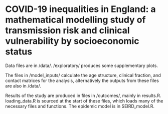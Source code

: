 # COVID-19 inequalities in England: a mathematical modelling study of transmission risk and clinical vulnerability by socioeconomic status 

Data files are in /data/. /exploratory/ produces some supplementary plots. 

The files in /model_inputs/ calculate the age structure, clinical fraction, and contact matrices for the analysis, alternatively the outputs from these files are also in /data/. 

Results of the study are produced in files in /outcomes/, mainly in results.R. loading_data.R is sourced at the start of these files, which loads many of the necessary files and functions. The epidemic model is in SEIRD_model.R.
